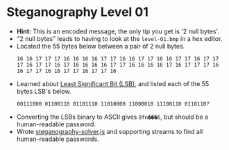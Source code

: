 # Steganography Level 01

* **Hint:** This is an encoded message, the only tip you get is '2 null bytes'.
* "2 null bytes" leads to having to look at the `level-01.bmp` in a hex editor.
* Located the 55 bytes below between a pair of 2 null bytes.
    ```
    16 16 17 17 17 16 16 16 16 17 17 16 16 17 17 16 16 17 17 16 17 17 17 16 17 17 16 17 16 16 16 16 17 17 16 16 16 16 17 16 17 17 17 16 16 17 17 16 16 17 17 16 17 17 16
    ```
* Learned about [Least Significant Bit (LSB)](https://en.wikipedia.org/wiki/Bit_numbering#Least_significant_bit), and listed each of the 55 bytes LSB's below.
    ```
    00111000 01100110 01101110 11010000 11000010 11100110 0110110?
    ```
* Converting the LSBs binary to ASCII gives `8fn���6`, but should be a human-readable password.
* Wrote [steganography-solver.js](../Shared/SteganographySolver/steganography-solver.js) and supporting streams to find all human-readable passwords.

